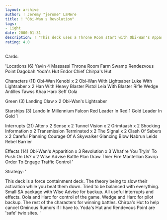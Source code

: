 ```yaml
---
layout: archive
author: ! Jeremy "jerome" LaMere
title: ! "Obi-Wan s Revolution"
tags:
- Light
date: 2000-01-31
description: ! "This deck uses a Throne Room start with Obi-Wan's Apparition and Revolution along with Nudj's to contain force activation for the darkside."
rating: 4.0
---
```

Cards: 

'Locations (6)
Yavin 4 Massassi Throne Room
Farm
Swamp
Rendezvous Point
Dagobah Yoda's Hut
Endor Chief Chirpa's Hut

Characters (11)
Obi-Wan Kenobi x 2
Obi-Wan With Lightsaber
Luke With Lightsaber x 2
Han With Heavy Blaster Pistol
Leia With Blaster Rifle
Wedge Antilles
Tawss Khaa
Harc Seff
Oola

Green (3)
Landing Claw x 2
Obi-Wan's Lightsaber

Starships (3)
Lando In Millennium Falcon
Red Leader In Red 1
Gold Leader In Gold 1

Interrupts (21)
Alter x 2
Sense x 2
Tunnel Vision x 2
Grimtaash x 2
Shocking Information x 2
Transmission Terminated x 2
The Signal x 2
Clash Of Sabers x 2
Careful Planning
Courage Of A Skywalker
Glancing Blow
Nabrun Leids
Rebel Barrier

Effects (14)
Obi-Wan's Apparition x 3
Revolution x 3
What're You Tryin' To Push On Us? x 2
Wise Advise
Battle Plan
Draw Thier Fire
Mantellian Savrip
Order To Engage
Traffic Control '

Strategy: '

This deck is a force containment deck. The theory being to slow their activation while you beat them down. Tried to be balanced with everything. Small SA package with Wise Advise for backup. All useful interrupts and effects. Oola and Harc for control of the game. Wedge and Harc for pilot backup. The rest of the characters for winning battles. Chirpa's Hut to help cancel Ominous Rumors if I have to. Yoda's Hut and Rendevous Point are 'safe' twix sites. '
